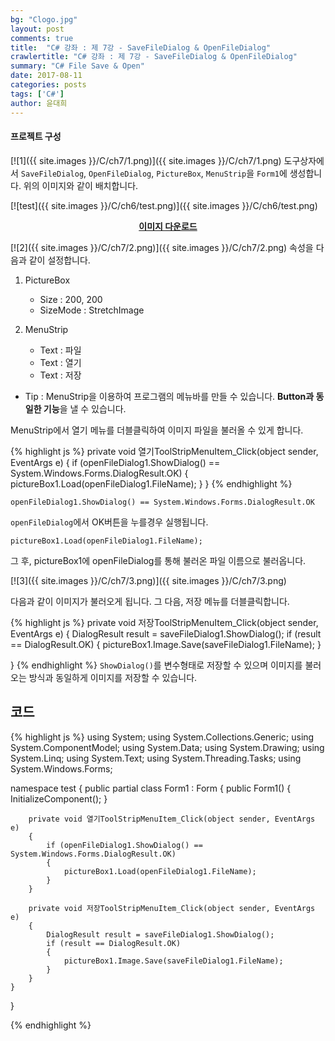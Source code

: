 ```yaml
---
bg: "Clogo.jpg"
layout: post
comments: true
title:  "C# 강좌 : 제 7강 - SaveFileDialog & OpenFileDialog"
crawlertitle: "C# 강좌 : 제 7강 - SaveFileDialog & OpenFileDialog"
summary: "C# File Save & Open"
date: 2017-08-11
categories: posts
tags: ['C#']
author: 윤대희
---
```

#### 프로젝트 구성 ####
[![1]({{ site.images }}/C/ch7/1.png)]({{ site.images }}/C/ch7/1.png)
도구상자에서 `SaveFileDialog`, `OpenFileDialog`, `PictureBox`, `MenuStrip`을 `Form1`에 생성합니다. 위의 이미지와 같이 배치합니다.


[![test]({{ site.images }}/C/ch6/test.png)]({{ site.images }}/C/ch6/test.png)
<a href="https://drive.google.com/file/d/0B4mfyOc47NkcQTFaQU5JRll1YUk/view?usp=sharing" target="_blank">**<center>이미지 다운로드</center>**</a>



[![2]({{ site.images }}/C/ch7/2.png)]({{ site.images }}/C/ch7/2.png)
속성을 다음과 같이 설정합니다.


1. PictureBox

	* Size : 200, 200
	* SizeMode : StretchImage
	
	
2. MenuStrip

	* Text : 파일
	* Text : 열기
	* Text : 저장
	
	

- Tip : MenuStrip을 이용하여 프로그램의 메뉴바를 만들 수 있습니다. **Button과 동일한 기능**을 낼 수 있습니다.


MenuStrip에서 열기 메뉴를 더블클릭하여 이미지 파일을 불러올 수 있게 합니다.

{% highlight js %}
private void 열기ToolStripMenuItem_Click(object sender, EventArgs e)
{
  if (openFileDialog1.ShowDialog() == System.Windows.Forms.DialogResult.OK)
  {
    pictureBox1.Load(openFileDialog1.FileName);
  }
}
{% endhighlight %}

	openFileDialog1.ShowDialog() == System.Windows.Forms.DialogResult.OK


`openFileDialog`에서 OK버튼을 누를경우 실행됩니다. 

    pictureBox1.Load(openFileDialog1.FileName);

그 후, pictureBox1에 openFileDialog를 통해 불러온 파일 이름으로 불러옵니다. 


[![3]({{ site.images }}/C/ch7/3.png)]({{ site.images }}/C/ch7/3.png)

다음과 같이 이미지가 불러오게 됩니다. 그 다음, 저장 메뉴를 더블클릭합니다.

{% highlight js %}
private void 저장ToolStripMenuItem_Click(object sender, EventArgs e)
{
    DialogResult result = saveFileDialog1.ShowDialog();
    if (result == DialogResult.OK)
    {
        pictureBox1.Image.Save(saveFileDialog1.FileName);
    }

}
{% endhighlight %}
`ShowDialog()`를 변수형태로 저장할 수 있으며 이미지를 불러오는 방식과 동일하게 이미지를 저장할 수 있습니다.


## 코드 ##

{% highlight js %}
using System;
using System.Collections.Generic;
using System.ComponentModel;
using System.Data;
using System.Drawing;
using System.Linq;
using System.Text;
using System.Threading.Tasks;
using System.Windows.Forms;

namespace test
{
    public partial class Form1 : Form
    {
        public Form1()
        {
            InitializeComponent();
        }

        private void 열기ToolStripMenuItem_Click(object sender, EventArgs e)
        {
            if (openFileDialog1.ShowDialog() == System.Windows.Forms.DialogResult.OK)
            {
                pictureBox1.Load(openFileDialog1.FileName);
            }
        }

        private void 저장ToolStripMenuItem_Click(object sender, EventArgs e)
        {
            DialogResult result = saveFileDialog1.ShowDialog();
            if (result == DialogResult.OK)
            {
                pictureBox1.Image.Save(saveFileDialog1.FileName);
            }
        }
    }
}

{% endhighlight %}
